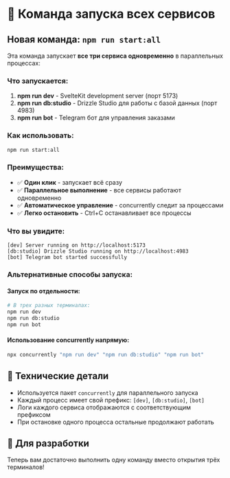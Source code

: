 # 🚀 Команда запуска всех сервисов

## Новая команда: `npm run start:all`

Эта команда запускает **все три сервиса одновременно** в параллельных процессах:

### Что запускается:
1. **npm run dev** - SvelteKit development server (порт 5173)
2. **npm run db:studio** - Drizzle Studio для работы с базой данных (порт 4983)
3. **npm run bot** - Telegram бот для управления заказами

### Как использовать:

```bash
npm run start:all
```

### Преимущества:
- ✅ **Один клик** - запускает всё сразу
- ✅ **Параллельное выполнение** - все сервисы работают одновременно
- ✅ **Автоматическое управление** - concurrently следит за процессами
- ✅ **Легко остановить** - Ctrl+C останавливает все процессы

### Что вы увидите:
```
[dev] Server running on http://localhost:5173
[db:studio] Drizzle Studio running on http://localhost:4983
[bot] Telegram bot started successfully
```

### Альтернативные способы запуска:

#### Запуск по отдельности:
```bash
# В трех разных терминалах:
npm run dev
npm run db:studio
npm run bot
```

#### Использование concurrently напрямую:
```bash
npx concurrently "npm run dev" "npm run db:studio" "npm run bot"
```

## 📝 Технические детали

- Используется пакет `concurrently` для параллельного запуска
- Каждый процесс имеет свой префикс: `[dev]`, `[db:studio]`, `[bot]`
- Логи каждого сервиса отображаются с соответствующим префиксом
- При остановке одного процесса остальные продолжают работать

## 🎯 Для разработки

Теперь вам достаточно выполнить одну команду вместо открытия трёх терминалов!
